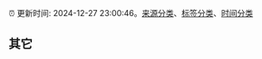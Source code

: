 :alarm_clock: 更新时间: 2024-12-27 23:00:46。[来源分类](../README.md)、[标签分类](../TAGS.md)、[时间分类](../TIMELINE.md)

## 其它



